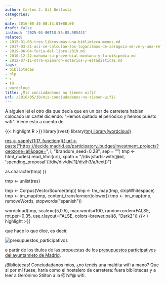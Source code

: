 ```yaml
---
author: Carlos J. Gil Bellosta
categories:
- r
date: 2016-05-30 08:13:01+00:00
draft: false
lastmod: '2025-04-06T18:55:08.985443'
related:
- 2015-01-08-tres-libros-mas-una-biblioteca-menos.md
- 2017-03-21-asi-se-calculan-los-logaritmos-de-zaragoza-se-ve-y-una-reflexion.md
- 2019-06-04-feria-del-libro-2019.md
- 2010-12-22-mahoma-su-proverbial-montana-y-la-wikipedia.md
- 2012-07-11-otra-oximoron-notarios-y-estadisticas.md
tags:
- bibliotecas
- nlp
- r
- tm
- wordcloud
title: ¿Mis conciudadanos no tienen wifi?
url: /2016/05/30/mis-conciudadanos-no-tienen-wifi/
---
```


A alguien leí el otro día que decía que en un bar de carretera habían colocado un cartel diciendo: "Hemos quitado el periódico y hemos puesto wifi". Viene esto a cuento de

{{< highlight R >}}
library(rvest)
library(<a href="http://inside-r.org/packages/cran/tm">tm)
library(wordcloud)

res <- sapply(1:17, function(i){
  url <- paste("https://decide.madrid.es/participatory_budget/investment_projects?geozone=all&page=",
  i, "&random_seed=0.28", sep = "")
  tmp <- html_nodes(
    read_html(url),
    xpath = "//div[starts-with(@id, 'spending_proposal')]/div/div/div[1]/div/h3/a/text()")

  as.character(tmp)
})

tmp <- unlist(res)

tmp <- Corpus(VectorSource(tmp))
tmp <- tm_map(tmp, stripWhitespace)
tmp <- tm_map(tmp, content_transformer(tolower))
tmp <- tm_map(tmp, removeWords, stopwords("spanish"))

wordcloud(tmp, scale=c(5,0.5),
  max.words=100,
  random.order=FALSE,
  rot.per=0.35, use.r.layout=FALSE,
  colors=brewer.pal(8, "Dark2"))
{{< / highlight >}}

que hace lo que dice, es decir,

![presupuestos_participativos](/wp-uploads/2016/05/presupuestos_participativos.png#center)

a partir de los títulos de las propuestas de los [presupuestos participativos del ayuntamieto de Madrid](https://decide.madrid.es/participatory_budget).

¡Bibliotecas! Conciudadanos míos, ¿no tenéis una maldita wifi a mano? Que si por mí fuese, haría como el hostelero de carretera: fuera bibliotecas y a leer a Gerónimo Stilton a la @½#@ wifi.
